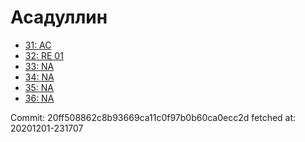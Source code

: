 # Асадуллин
- [31: AC](31.md)
- [32: RE 01](32.md)
- [33: NA](33.md)
- [34: NA](34.md)
- [35: NA](35.md)
- [36: NA](36.md)

Commit: 20ff508862c8b93669ca11c0f97b0b60ca0ecc2d
 fetched at: 20201201-231707
